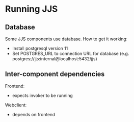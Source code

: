# Running JJS

## Database

Some JJS components use database.
How to get it working:
- Install postgresql version 11
- Set POSTGRES_URL to connection URL for database (e.g. postgres://jjs:internal@localhost:5432/jjs)

## Inter-component dependencies

Frontend:
- expects invoker to be running

Webclient:
- depends on frontend